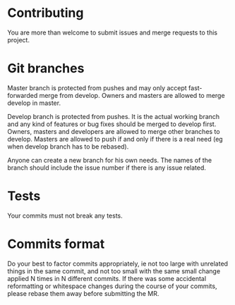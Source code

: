 # Contributing
You are more than welcome to submit issues and merge requests to this project.

# Git branches
Master branch is protected from pushes and may only accept fast-forwarded merge
from develop. Owners and masters are allowed to merge develop in master.

Develop branch  is protected from pushes.  It is the actual  working branch and
any kind of features  or bug fixes should be merged  to develop first.  Owners,
masters and developers are allowed to merge other branches to develop.  Masters
are allowed to push if and only if there is a real need (eg when develop branch
has to be rebased).

Anyone can  create a  new branch  for his own  needs. The  names of  the branch
should include the issue number if there is any issue related.

# Tests
Your commits must not break any tests.

# Commits format
Do your best to factor commits appropriately, ie not  too large  with
unrelated things in the same commit, and not too small  with the same small
change applied  N times in N different commits. If there was some accidental
reformatting or whitespace changes during the course of your  commits, please
rebase them away before submitting the MR.
